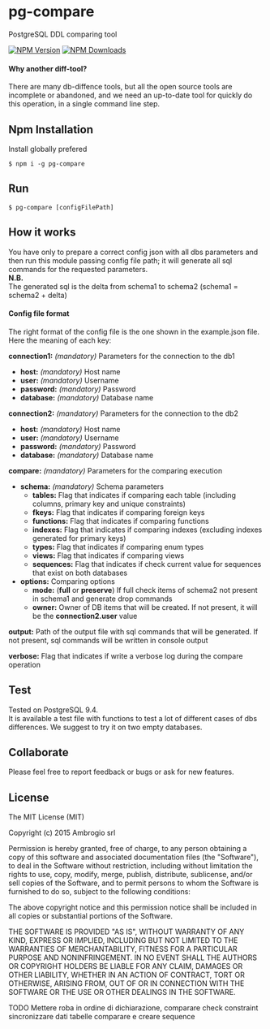 # pg-compare
PostgreSQL DDL comparing tool

[![NPM Version](http://img.shields.io/npm/v/pg-compare.svg?style=flat)](https://www.npmjs.org/package/pg-compare)
[![NPM Downloads](https://img.shields.io/npm/dm/pg-compare.svg?style=flat)](https://www.npmjs.org/package/pg-compare)

#### Why another diff-tool?

There are many db-diffence tools, but all the open source tools are incomplete or abandoned, 
and we need an up-to-date tool for quickly do this operation, in a single command line step.

## Npm Installation

Install globally prefered

```
$ npm i -g pg-compare
```

## Run

```
$ pg-compare [configFilePath]
```

## How it works

You have only to prepare a correct config json with all dbs parameters and then run this module passing config file path; it will generate all sql commands for the requested parameters.  
**N.B.**  
The generated sql is the delta from schema1 to schema2 (schema1 = schema2 + delta)

#### Config file format

The right format of the config file is the one shown in the example.json file. Here the meaning of each key:  

**connection1:** *(mandatory)* Parameters for the connection to the db1
* **host:** *(mandatory)* Host name
* **user:** *(mandatory)* Username
* **password:** *(mandatory)* Password
* **database:** *(mandatory)* Database name

**connection2:** *(mandatory)* Parameters for the connection to the db2
* **host:** *(mandatory)* Host name
* **user:** *(mandatory)* Username
* **password:** *(mandatory)* Password
* **database:** *(mandatory)* Database name

**compare:** *(mandatory)* Parameters for the comparing execution
* **schema:** *(mandatory)* Schema parameters
  * **tables:** Flag that indicates if comparing each table (including columns, primary key and unique constraints)
  * **fkeys:** Flag that indicates if comparing foreign keys
  * **functions:** Flag that indicates if comparing functions
  * **indexes:** Flag that indicates if comparing indexes (excluding indexes generated for primary keys)
  * **types:** Flag that indicates if comparing enum types
  * **views:** Flag that indicates if comparing views
  * **sequences:** Flag that indicates if check current value for sequences that exist on both databases
* **options:** Comparing options
  * **mode:** (**full** or **preserve**) If full check items of schema2 not present in schema1 and generate drop commands
  * **owner:** Owner of DB items that will be created. If not present, it will be the **connection2.user** value

**output:** Path of the output file with sql commands that will be generated. If not present, sql commands will be written in console output  

**verbose:** Flag that indicates if write a verbose log during the compare operation

## Test

Tested on PostgreSQL 9.4.  
It is available a test file with functions to test a lot of different cases of dbs differences. We suggest to try it on two empty databases.

## Collaborate

Please feel free to report feedback or bugs or ask for new features.

## License

The MIT License (MIT)

Copyright (c) 2015 Ambrogio srl

Permission is hereby granted, free of charge, to any person obtaining a copy
of this software and associated documentation files (the "Software"), to deal
in the Software without restriction, including without limitation the rights
to use, copy, modify, merge, publish, distribute, sublicense, and/or sell
copies of the Software, and to permit persons to whom the Software is
furnished to do so, subject to the following conditions:

The above copyright notice and this permission notice shall be included in all
copies or substantial portions of the Software.

THE SOFTWARE IS PROVIDED "AS IS", WITHOUT WARRANTY OF ANY KIND, EXPRESS OR
IMPLIED, INCLUDING BUT NOT LIMITED TO THE WARRANTIES OF MERCHANTABILITY,
FITNESS FOR A PARTICULAR PURPOSE AND NONINFRINGEMENT. IN NO EVENT SHALL THE
AUTHORS OR COPYRIGHT HOLDERS BE LIABLE FOR ANY CLAIM, DAMAGES OR OTHER
LIABILITY, WHETHER IN AN ACTION OF CONTRACT, TORT OR OTHERWISE, ARISING FROM,
OUT OF OR IN CONNECTION WITH THE SOFTWARE OR THE USE OR OTHER DEALINGS IN THE
SOFTWARE.


TODO
Mettere roba in ordine di dichiarazione,
comparare check constraint
sincronizzare dati tabelle
comparare e creare sequence